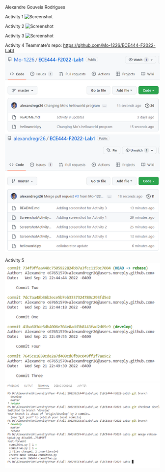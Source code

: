 Alexandre Gouveia Rodrigues

Activity 1
![Screenshot](ScreenshotActivity1.png)

Activity 2
![Screenshot](ScreenshotActivity2.png)

Activity 3
![Screenshot](ScreenshotActivity3.png)

Activity 4
Teammate's repo: https://github.com/Mo-1226/ECE444-F2022-Lab1
![Screenshot](ScreenshotActivity4Alex.png)
![Screenshot](ScreenshotActivity4Mo.png)

Activity 5
![Screenshot](ScreenshotActivity5Rebase.png)
![Screenshot](ScreenshotActivity5Merge.png)
